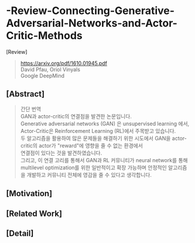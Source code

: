 # -Review-Connecting-Generative-Adversarial-Networks-and-Actor-Critic-Methods
[Review]   
> https://arxiv.org/pdf/1610.01945.pdf   
> David Pfau, Oriol Vinyals    
> Google DeepMind    

## [Abstract] 
> 간단 번역  
> GAN과 actor-critic의 연결점을 발견한 논문입니다.  
Generative adversarial networks (GAN) 은 unsupervised learning 에서,   
Actor-Critic은 Reinforcement Learning (RL)에서 주목받고 있습니다.    
두 알고리즘을 활용하여 많은 문제들을 해결하기 위한 시도에서 GAN을 actor-critic의 actor가 "reward"에 영향을 줄 수 없는 환경에서  
연결점이 있다는 것을 발견하였습니다.  
그리고, 이 연결 고리를 통해서 GAN과 RL 커뮤니티가 neural network를 통해 multilevel optimization를 위한 일반적이고 확장 가능하며 안정적인 알고리즘을 개발하고 커뮤니티 전체에 영감을 줄 수 있다고 생각합니다.

## [Motivation]



## [Related Work]


## [Detail]


